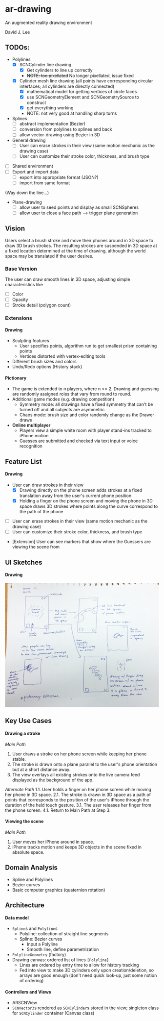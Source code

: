 # ar-drawing
An augmented reality drawing environment

David J. Lee

## TODOs:
- Polylines
  - [x] SCNCylinder line drawing
    - [x] Get cylinders to line up correctly
    - ~~NOTE: too pixellated~~ No longer pixellated, issue fixed
  - [x] Cylinder mesh line drawing (all points have corresponding circular interfaces; all cylinders are directly connected)
    - [x] mathematical model for getting vertices of circle faces
    - [x] use SCNGeometryElement and SCNGeometrySource to construct
    - [x] get everything working
    - NOTE: not very good at handling sharp turns
- Splines
  - [ ] abstract implementation (Bezier)
  - [ ] conversion from polylines to splines and back
  - [ ] allow vector-drawing using Bezier in 3D
- General drawing
  - [ ] User can erase strokes in their view (same motion mechanic as the drawing case)
  - [ ] User can customize their stroke color, thickness, and brush type
- [ ] Shared environment
- [ ] Export and import data
  - [ ] export into appropriate format (JSON?)
  - [ ] import from same format

(Way down the line...)
- Plane-drawing
  - [ ] allow user to seed points and display as small SCNSpheres
  - [ ] allow user to close a face path --> trigger plane generation

## Vision
Users select a brush stroke and move their phones around in 3D space to draw 3D brush strokes.
The resulting strokes are suspended in 3D space at a fixed location determined at the time of drawing,
although the world space may be translated if the user desires.

### Base Version
The user can draw smooth lines in 3D space, adjusting simple characteristics like 
- [ ] Color
- [ ] Opacity
- [ ] Stroke detail (polygon count)

### Extensions
#### Drawing
- Sculpting features
  - User specifies points, algorithm run to get smallest prism containing points
  - Vertices distorted with vertex-editing tools
- Different brush sizes and colors
- Undo/Redo options (History stack)

#### Pictionary
- The game is extended to n players, where n >= 2.  Drawing and guessing are randomly assigned 
  roles that vary from round to round.
- Additional game modes (e.g. drawing competition)
  - Symmetry mode: all drawings have a fixed symmetry that can't be turned off and all subjects are asymmetric
  - Chaos mode: brush size and color randomly change as the Drawer draws
- **Online multiplayer**
  - Players view a simple white room with player stand-ins tracked to iPhone motion
  - Guesses are submitted and checked via text input or voice recognition

## Feature List
#### Drawing
- User can draw strokes in their view
  - [x] Drawing directly on the phone screen adds strokes at a fixed translation away from the user's current phone position
  - [x] Holding a finger on the phone screen and moving the phone in 3D space draws 3D strokes 
        where points along the curve correspond to the path of the phone
- [ ] User can erase strokes in their view (same motion mechanic as the drawing case)
- [ ] User can customize their stroke color, thickness, and brush type
- [Extension] User can see markers that show where the Guessers are viewing the scene from

## UI Sketches
#### Drawing
![Drawing UI Sketches](https://github.com/deejayessel/ar-drawing/blob/master/20181114_214855-01-01.jpeg)

## Key Use Cases
#### Drawing a stroke
*Main Path*
1. User draws a stroke on her phone screen while keeping her phone stable.
2. The stroke is drawn onto a plane parallel to the user's phone orientation but at a short distance away. 
3. The view overlays all existing strokes onto the live camera feed displayed as the background of the app.  

*Alternate Path*
1.1. User holds a finger on her phone screen while moving her phone in 3D space.
2.1. The stroke is drawn in 3D space as a path of points that corresponds to the position of the user's
     iPhone through the duration of the held touch gesture.
3.1. The user releases her finger from the phone screen.
4.1. Return to Main Path at Step 3.

#### Viewing the scene
*Main Path*
1. User moves her iPhone around in space.
2. iPhone tracks motion and keeps 3D objects in the scene fixed in absolute space.

## Domain Analysis
- Spline and Polylines
- Bezier curves
- Basic computer graphics (quaternion rotation)

## Architecture
[//]: # (Describe the major components and data structures for your data model, as well as the top-level controllers and views of your UI. Feel free to use diagrams.)

#### Data model
* `Spline`s and `Polyline`s
  * Polyline: collection of straight line segments
  * Spline: Bezier curves
    * Input a Polyline
    * Smooth line, define parametrization
* `PolylineGeometry` (factory)
* Drawing canvas: ordered list of lines `[Polyline]`
  * Lines are ordered by entry time to allow for history tracking
  * Fed into view to make 3D cylinders only upon creation/deletion, so arrays are good enough 
    (don't need quick look-up, just some notion of ordering)

#### Controllers and Views
- ARSCNView
- `SCNVector3`s rendered as `SCNCylinder`s stored in the view; singleton class for `SCNCylinder` container (Canvas class)
